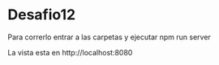 # Desafio12

Para correrlo entrar a las carpetas y ejecutar npm run server

La vista esta en http://localhost:8080
